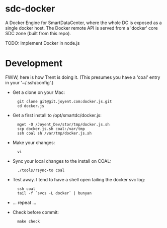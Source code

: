 # sdc-docker

A Docker Engine for SmartDataCenter, where the whole DC is
exposed as a single docker host. The Docker remote API is
served from a 'docker' core SDC zone (built from this repo).

TODO: Implement Docker in node.js




# Development

FWIW, here is how Trent is doing it. (This presumes you have a 'coal'
entry in your '~/.ssh/config'.)

- Get a clone on your Mac:

        git clone git@git.joyent.com:docker.js.git
        cd docker.js

- Get a first install to /opt/smartdc/docker.js:

        mget -O /Joyent_Dev/stor/tmp/docker.js.sh
        scp docker.js.sh coal:/var/tmp
        ssh coal sh /var/tmp/docker.js.sh

- Make your changes:

        vi

- Sync your local changes to the install on COAL:

        ./tools/rsync-to coal

- Test away. I tend to have a shell open tailing the docker
  svc log:

        ssh coal
        tail -f `svcs -L docker` | bunyan

- ... repeat ...

- Check before commit:

        make check

